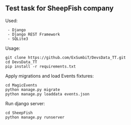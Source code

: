 ## Test task for SheepFish company

Used:

```
 - Django
 - Django REST Framework
 - SQLite3
```

Usage:

```
git clone https://github.com/ExSumbiT/DevsData_TT.git
cd DevsData_TT
pip install -r requirements.txt
```

Apply migrations and load Events fixtures:

```
cd MagicEvents
python manage.py migrate
python manage.py loaddata events.json
```

Run django server:

```
cd SheepFish
python manage.py runserver
```
